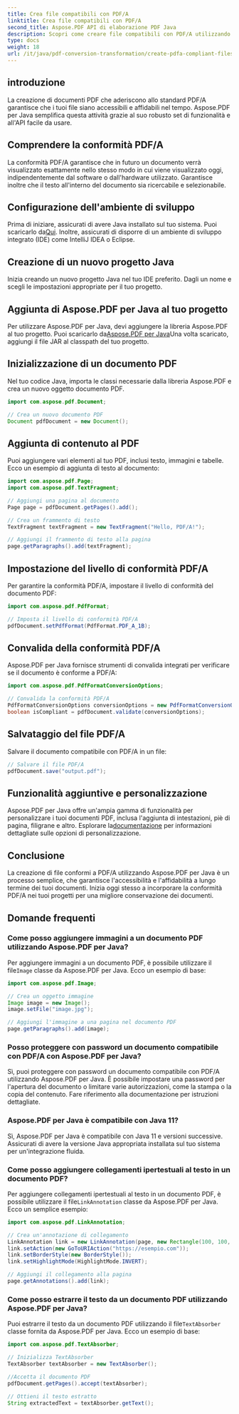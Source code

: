 ```yaml
---
title: Crea file compatibili con PDF/A
linktitle: Crea file compatibili con PDF/A
second_title: Aspose.PDF API di elaborazione PDF Java
description: Scopri come creare file compatibili con PDF/A utilizzando Aspose.PDF per Java. Guida passo passo con esempi di codice per PDF standard del settore.
type: docs
weight: 18
url: /it/java/pdf-conversion-transformation/create-pdfa-compliant-files/
---
```


## introduzione

La creazione di documenti PDF che aderiscono allo standard PDF/A garantisce che i tuoi file siano accessibili e affidabili nel tempo. Aspose.PDF per Java semplifica questa attività grazie al suo robusto set di funzionalità e all'API facile da usare.

## Comprendere la conformità PDF/A

La conformità PDF/A garantisce che in futuro un documento verrà visualizzato esattamente nello stesso modo in cui viene visualizzato oggi, indipendentemente dal software o dall'hardware utilizzato. Garantisce inoltre che il testo all'interno del documento sia ricercabile e selezionabile.

## Configurazione dell'ambiente di sviluppo

 Prima di iniziare, assicurati di avere Java installato sul tuo sistema. Puoi scaricarlo da[Qui](https://www.java.com/download/). Inoltre, assicurati di disporre di un ambiente di sviluppo integrato (IDE) come IntelliJ IDEA o Eclipse.

## Creazione di un nuovo progetto Java

Inizia creando un nuovo progetto Java nel tuo IDE preferito. Dagli un nome e scegli le impostazioni appropriate per il tuo progetto.

## Aggiunta di Aspose.PDF per Java al tuo progetto

 Per utilizzare Aspose.PDF per Java, devi aggiungere la libreria Aspose.PDF al tuo progetto. Puoi scaricarlo da[Aspose.PDF per Java](https://releases.aspose.com/pdf/java/)Una volta scaricato, aggiungi il file JAR al classpath del tuo progetto.

## Inizializzazione di un documento PDF

Nel tuo codice Java, importa le classi necessarie dalla libreria Aspose.PDF e crea un nuovo oggetto documento PDF.

```java
import com.aspose.pdf.Document;

// Crea un nuovo documento PDF
Document pdfDocument = new Document();
```

## Aggiunta di contenuto al PDF

Puoi aggiungere vari elementi al tuo PDF, inclusi testo, immagini e tabelle. Ecco un esempio di aggiunta di testo al documento:

```java
import com.aspose.pdf.Page;
import com.aspose.pdf.TextFragment;

// Aggiungi una pagina al documento
Page page = pdfDocument.getPages().add();

// Crea un frammento di testo
TextFragment textFragment = new TextFragment("Hello, PDF/A!");

// Aggiungi il frammento di testo alla pagina
page.getParagraphs().add(textFragment);
```

## Impostazione del livello di conformità PDF/A

Per garantire la conformità PDF/A, impostare il livello di conformità del documento PDF:

```java
import com.aspose.pdf.PdfFormat;

// Imposta il livello di conformità PDF/A
pdfDocument.setPdfFormat(PdfFormat.PDF_A_1B);
```

## Convalida della conformità PDF/A

Aspose.PDF per Java fornisce strumenti di convalida integrati per verificare se il documento è conforme a PDF/A:

```java
import com.aspose.pdf.PdfFormatConversionOptions;

// Convalida la conformità PDF/A
PdfFormatConversionOptions conversionOptions = new PdfFormatConversionOptions(PdfFormat.PDF_A_1B, new PdfFormatConversionOptions(), 1000);
boolean isCompliant = pdfDocument.validate(conversionOptions);
```

## Salvataggio del file PDF/A

Salvare il documento compatibile con PDF/A in un file:

```java
// Salvare il file PDF/A
pdfDocument.save("output.pdf");
```

## Funzionalità aggiuntive e personalizzazione

Aspose.PDF per Java offre un'ampia gamma di funzionalità per personalizzare i tuoi documenti PDF, inclusa l'aggiunta di intestazioni, piè di pagina, filigrane e altro. Esplorare la[documentazione](https://reference.aspose.com/pdf/java/) per informazioni dettagliate sulle opzioni di personalizzazione.

## Conclusione

La creazione di file conformi a PDF/A utilizzando Aspose.PDF per Java è un processo semplice, che garantisce l'accessibilità e l'affidabilità a lungo termine dei tuoi documenti. Inizia oggi stesso a incorporare la conformità PDF/A nei tuoi progetti per una migliore conservazione dei documenti.

## Domande frequenti

### Come posso aggiungere immagini a un documento PDF utilizzando Aspose.PDF per Java?

 Per aggiungere immagini a un documento PDF, è possibile utilizzare il file`Image` classe da Aspose.PDF per Java. Ecco un esempio di base:

```java
import com.aspose.pdf.Image;

// Crea un oggetto immagine
Image image = new Image();
image.setFile("image.jpg");

// Aggiungi l'immagine a una pagina nel documento PDF
page.getParagraphs().add(image);
```

### Posso proteggere con password un documento compatibile con PDF/A con Aspose.PDF per Java?

Sì, puoi proteggere con password un documento compatibile con PDF/A utilizzando Aspose.PDF per Java. È possibile impostare una password per l'apertura del documento o limitare varie autorizzazioni, come la stampa o la copia del contenuto. Fare riferimento alla documentazione per istruzioni dettagliate.

### Aspose.PDF per Java è compatibile con Java 11?

Sì, Aspose.PDF per Java è compatibile con Java 11 e versioni successive. Assicurati di avere la versione Java appropriata installata sul tuo sistema per un'integrazione fluida.

### Come posso aggiungere collegamenti ipertestuali al testo in un documento PDF?

 Per aggiungere collegamenti ipertestuali al testo in un documento PDF, è possibile utilizzare il file`LinkAnnotation` classe da Aspose.PDF per Java. Ecco un semplice esempio:

```java
import com.aspose.pdf.LinkAnnotation;

// Crea un'annotazione di collegamento
LinkAnnotation link = new LinkAnnotation(page, new Rectangle(100, 100, 200, 120));
link.setAction(new GoToURIAction("https://esempio.com"));
link.setBorderStyle(new BorderStyle());
link.setHighlightMode(HighlightMode.INVERT);

// Aggiungi il collegamento alla pagina
page.getAnnotations().add(link);
```

### Come posso estrarre il testo da un documento PDF utilizzando Aspose.PDF per Java?

 Puoi estrarre il testo da un documento PDF utilizzando il file`TextAbsorber` classe fornita da Aspose.PDF per Java. Ecco un esempio di base:

```java
import com.aspose.pdf.TextAbsorber;

// Inizializza TextAbsorber
TextAbsorber textAbsorber = new TextAbsorber();

//Accetta il documento PDF
pdfDocument.getPages().accept(textAbsorber);

// Ottieni il testo estratto
String extractedText = textAbsorber.getText();
```